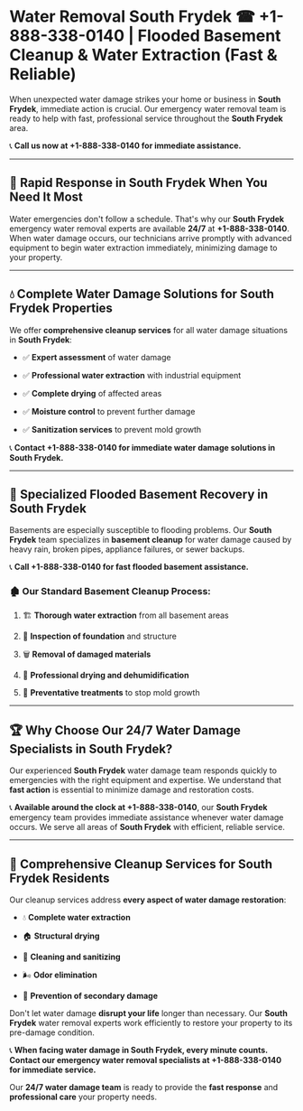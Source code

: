 # Water Removal South Frydek ☎ +1-888-338-0140 | Flooded Basement Cleanup & Water Extraction (Fast & Reliable)

When unexpected water damage strikes your home or business in **South Frydek**, immediate action is crucial. Our emergency water removal team is ready to help with fast, professional service throughout the **South Frydek** area. 

📞 **Call us now at +1-888-338-0140 for immediate assistance.**
---
## 🚀 Rapid Response in South Frydek When You Need It Most
Water emergencies don't follow a schedule. That's why our **South Frydek** emergency water removal experts are available **24/7** at **+1-888-338-0140**. When water damage occurs, our technicians arrive promptly with advanced equipment to begin water extraction immediately, minimizing damage to your property.
---
## 💧 Complete Water Damage Solutions for South Frydek Properties
We offer **comprehensive cleanup services** for all water damage situations in **South Frydek**:
- ✅ **Expert assessment** of water damage  
- ✅ **Professional water extraction** with industrial equipment  
- ✅ **Complete drying** of affected areas  
- ✅ **Moisture control** to prevent further damage  
- ✅ **Sanitization services** to prevent mold growth  
📞 **Contact +1-888-338-0140 for immediate water damage solutions in South Frydek.**
---
## 🌊 Specialized Flooded Basement Recovery in South Frydek
Basements are especially susceptible to flooding problems. Our **South Frydek** team specializes in **basement cleanup** for water damage caused by heavy rain, broken pipes, appliance failures, or sewer backups. 
📞 **Call +1-888-338-0140 for fast flooded basement assistance.**
### 🏚️ Our Standard Basement Cleanup Process:
1. 🏗️ **Thorough water extraction** from all basement areas  
2. 🔎 **Inspection of foundation** and structure  
3. 🗑️ **Removal of damaged materials**  
4. 💨 **Professional drying and dehumidification**  
5. 🚫 **Preventative treatments** to stop mold growth  
---
## 🏆 Why Choose Our 24/7 Water Damage Specialists in South Frydek?
Our experienced **South Frydek** water damage team responds quickly to emergencies with the right equipment and expertise. We understand that **fast action** is essential to minimize damage and restoration costs.
📞 **Available around the clock at +1-888-338-0140**, our **South Frydek** emergency team provides immediate assistance whenever water damage occurs. We serve all areas of **South Frydek** with efficient, reliable service.
---
## 🧹 Comprehensive Cleanup Services for South Frydek Residents
Our cleanup services address **every aspect of water damage restoration**:
- 💧 **Complete water extraction**  
- 🏠 **Structural drying**  
- 🧼 **Cleaning and sanitizing**  
- 🌬️ **Odor elimination**  
- 🚫 **Prevention of secondary damage**  
Don't let water damage **disrupt your life** longer than necessary. Our **South Frydek** water removal experts work efficiently to restore your property to its pre-damage condition.
📞 **When facing water damage in South Frydek, every minute counts. Contact our emergency water removal specialists at +1-888-338-0140 for immediate service.**
Our **24/7 water damage team** is ready to provide the **fast response** and **professional care** your property needs.
